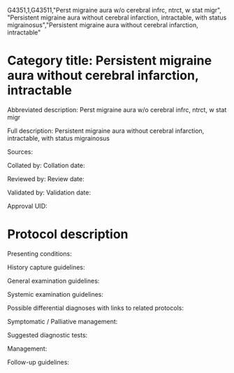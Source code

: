 G4351,1,G43511,"Perst migraine aura w/o cerebral infrc, ntrct, w stat migr", "Persistent migraine aura without cerebral infarction, intractable, with status migrainosus","Persistent migraine aura without cerebral infarction, intractable"
# Category title: Persistent migraine aura without cerebral infarction, intractable

Abbreviated description: Perst migraine aura w/o cerebral infrc, ntrct, w stat migr

Full description: Persistent migraine aura without cerebral infarction, intractable, with status migrainosus

Sources:

Collated by:
Collation date:

Reviewed by:
Review date:

Validated by:
Validation date:

Approval UID:

# Protocol description

Presenting conditions:

History capture guidelines:

General examination guidelines:

Systemic examination guidelines:

Possible differential diagnoses with links to related protocols:

Symptomatic / Palliative management:

Suggested diagnostic tests:

Management:

Follow-up guidelines:
